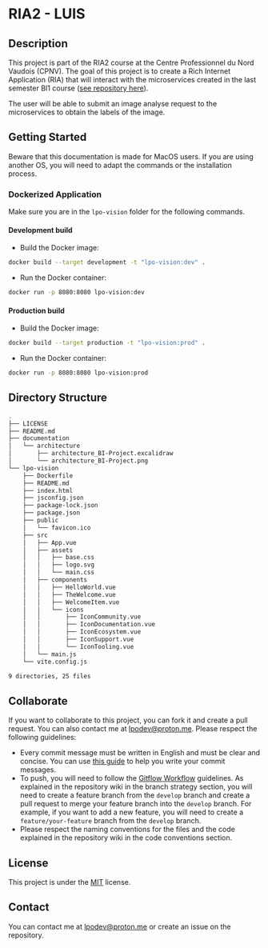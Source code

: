 # RIA2 - LUIS

## Description

This project is part of the RIA2 course at the Centre Professionnel du Nord Vaudois (CPNV). The goal of this project is to create a Rich Internet Application (RIA) that will interact with the microservices created in the last semester BI1 course ([see repository here](https://github.com/lpodev/BI-Project)).

The user will be able to submit an image analyse request to the microservices to obtain the labels of the image.

## Getting Started

Beware that this documentation is made for MacOS users. If you are using another OS, you will need to adapt the commands or the installation process.

### Dockerized Application

Make sure you are in the `lpo-vision` folder for the following commands.

#### Development build

- Build the Docker image:

```bash
docker build --target development -t "lpo-vision:dev" .
```

- Run the Docker container:

```bash
docker run -p 8080:8080 lpo-vision:dev
```

#### Production build

- Build the Docker image:

```bash
docker build --target production -t "lpo-vision:prod" .
```

- Run the Docker container:

```bash
docker run -p 8080:8080 lpo-vision:prod
```

## Directory Structure

```bash
.
├── LICENSE
├── README.md
├── documentation
│   └── architecture
│       ├── architecture_BI-Project.excalidraw
│       └── architecture_BI-Project.png
└── lpo-vision
    ├── Dockerfile
    ├── README.md
    ├── index.html
    ├── jsconfig.json
    ├── package-lock.json
    ├── package.json
    ├── public
    │   └── favicon.ico
    ├── src
    │   ├── App.vue
    │   ├── assets
    │   │   ├── base.css
    │   │   ├── logo.svg
    │   │   └── main.css
    │   ├── components
    │   │   ├── HelloWorld.vue
    │   │   ├── TheWelcome.vue
    │   │   ├── WelcomeItem.vue
    │   │   └── icons
    │   │       ├── IconCommunity.vue
    │   │       ├── IconDocumentation.vue
    │   │       ├── IconEcosystem.vue
    │   │       ├── IconSupport.vue
    │   │       └── IconTooling.vue
    │   └── main.js
    └── vite.config.js

9 directories, 25 files
```

## Collaborate

If you want to collaborate to this project, you can fork it and create a pull request. You can also contact me at [lpodev@proton.me](mailto:lpodev@proton.me). Please respect the following guidelines:

- Every commit message must be written in English and must be clear and concise. You can use [this guide](https://chris.beams.io/posts/git-commit/) to help you write your commit messages.
- To push, you will need to follow the [Gitflow Workflow](https://www.atlassian.com/git/tutorials/comparing-workflows/gitflow-workflow) guidelines. As explained in the repository wiki in the branch strategy section, you will need to create a feature branch from the `develop` branch and create a pull request to merge your feature branch into the `develop` branch. For example, if you want to add a new feature, you will need to create a `feature/your-feature` branch from the `develop` branch.
- Please respect the naming conventions for the files and the code explained in the repository wiki in the code conventions section.

## License

This project is under the [MIT](/LICENSE) license.

## Contact

You can contact me at [lpodev@proton.me](mailto:lpodev@proton.me) or create an issue on the repository.
